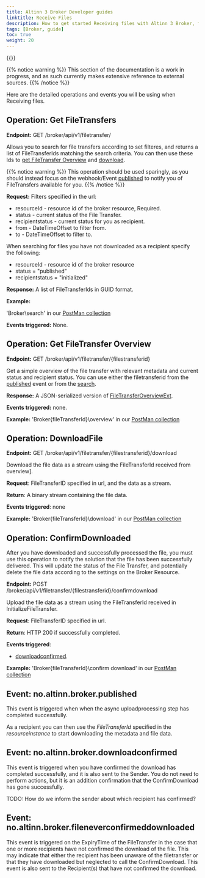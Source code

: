 ```yaml
---
title: Altinn 3 Broker Developer guides
linktitle: Receive Files
description: How to get started Receiving files with Altinn 3 Broker, for developers
tags: [Broker, guide]
toc: true
weight: 20
---
```


{{<children />}}

{{% notice warning  %}}
This section of the documentation is a work in progress, and as such currently makes extensive reference to external sources.
{{% /notice %}}

Here are the detailed operations and events you will be using when Receiving files.

## Operation: Get FileTransfers

**Endpoint:** GET /broker/api/v1/filetransfer/<filters>

Allows you to search for file transfers according to set filteres, and returns a list of FileTransferIds matching the search criteria.
You can then use these Ids to [get FileTransfer Overview](#operation-get-filetransfer-overview) and [download](#operation-downloadfile).

{{% notice warning  %}}
This operation should be used sparingly, as you should instead focus on the webhook/Event [published](#event-noaltinnbrokerpublished) to notify you of FileTransfers available for you.
{{% /notice %}}

**Request:** Filters specified in the url:

- resourceId - resource id of the broker resource, Required.
- status - current status of the File Transfer.
- recipientstatus - current status for you as recipient.
- from - DateTimeOffset to filter from.
- to - DateTimeOffset to filter to.

When searching for files you have not downloaded as a recipient specify the following:

- resourceId - resource id of the broker resource
- status = "published"
- recipientstatus = "initialized"

**Response:** A list of FileTransferIds in GUID format.

**Example:**

'Broker\search' in our [PostMan collection](https://github.com/Altinn/altinn-broker/blob/main/altinn3-broker-postman-collection.json)

**Events triggered:** None.

## Operation: Get FileTransfer Overview

**Endpoint:** GET /broker/api/v1/filetransfer/{filestransferid}

Get a simple overview of the file transfer with relevant metadata and current status and recipient status.
You can use either the filetransferid from the [published](#event-noaltinnbrokerpublished) event or from the [search](#operation-get-filetransfers).

**Response:** A JSON-serialized version of [FileTransferOverviewExt](https://github.com/Altinn/altinn-broker/blob/main/src/Altinn.Broker.API/Models/FileTransferOverviewExt.cs).

**Events triggered:** none.

**Example:** 'Broker\{fileTransferId}\overview' in our [PostMan collection](https://github.com/Altinn/altinn-broker/blob/main/altinn3-broker-postman-collection.json)

## Operation: DownloadFile

**Endpoint:** GET /broker/api/v1/filetransfer/{filestransferid}/download

Download the file data as a stream using the FileTransferId received from overview].

**Request**: FileTransferID specified in url, and the data as a stream.

**Return**: A binary stream containing the file data.

**Events triggered**: none

**Example:** 'Broker\{fileTransferId}\download' in our [PostMan collection](https://github.com/Altinn/altinn-broker/blob/main/altinn3-broker-postman-collection.json)

## Operation: ConfirmDownloaded

After you have downloaded and successfully processed the file, you must use this operation to notify the solution that the file has been successfully delivered.
This will update the status of the File Transfer, and potentially delete the file data according to the settings on the Broker Resource.

**Endpoint:** POST /broker/api/v1/filetransfer/{filestransferid}/confirmdownload

Upload the file data as a stream using the FileTransferId received in InitializeFileTransfer.

**Request**: FileTransferID specified in url.

**Return**: HTTP 200 if successfully completed.

**Events triggered**:

- [downloadconfirmed](#event-noaltinnbrokerdownloadconfirmed).

**Example:** 'Broker\{fileTransferId}\confirm download' in our [PostMan collection](https://github.com/Altinn/altinn-broker/blob/main/altinn3-broker-postman-collection.json)

## Event: no.altinn.broker.published

This event is triggered when when the async uploadprocessing step has completed successfully.

As a recipient you can then use the *FileTransferId* specified in the *resourceinstance* to start downloading the metadata and file data.

## Event: no.altinn.broker.downloadconfirmed

This event is triggered when you have confirmed the download has completed successfully, and it is also sent to the Sender.
You do not need to perform actions, but it is an addition confirmation that the ConfirmDownload has gone successfully.

TODO: How do we inform the sender about which recipient has confirmed?

## Event: no.altinn.broker.fileneverconfirmeddownloaded

This event is triggered on the ExpiryTime of the FileTransfer in the case that one or more recipients have not confirmed the download of the file.
This may indicate that either the recipient has been unaware of the filetransfer or that they have downloaded but neglected to call the ConfirmDownload.
This event is also sent to the Recipient(s) that have not confirmed the download.
